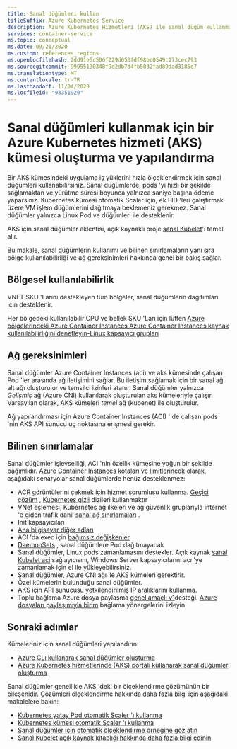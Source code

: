 ```yaml
---
title: Sanal düğümleri kullan
titleSuffix: Azure Kubernetes Service
description: Azure Kubernetes Hizmetleri (AKS) ile sanal düğüm kullanma konusuna genel bakış
services: container-service
ms.topic: conceptual
ms.date: 09/21/2020
ms.custom: references_regions
ms.openlocfilehash: 2dd91e5c506f229d653fdf98bc0549c173cec793
ms.sourcegitcommit: 99955130348f9d2db7d4fb5032fad89dad3185e7
ms.translationtype: MT
ms.contentlocale: tr-TR
ms.lasthandoff: 11/04/2020
ms.locfileid: "93351920"
---
```

# <a name="create-and-configure-an-azure-kubernetes-services-aks-cluster-to-use-virtual-nodes"></a>Sanal düğümleri kullanmak için bir Azure Kubernetes hizmeti (AKS) kümesi oluşturma ve yapılandırma

Bir AKS kümesindeki uygulama iş yüklerini hızla ölçeklendirmek için sanal düğümleri kullanabilirsiniz. Sanal düğümlerde, pods 'yi hızlı bir şekilde sağlamaktan ve yürütme süresi boyunca yalnızca saniye başına ödeme yaparsınız. Kubernetes kümesi otomatik Scaler için, ek FID 'leri çalıştırmak üzere VM işlem düğümlerini dağıtmaya beklemeniz gerekmez. Sanal düğümler yalnızca Linux Pod ve düğümleri ile desteklenir.

AKS için sanal düğümler eklentisi, açık kaynaklı proje [sanal Kubelet][virtual-kubelet-repo]'i temel alır.

Bu makale, sanal düğümlerin kullanımı ve bilinen sınırlamaların yanı sıra bölge kullanılabilirliği ve ağ gereksinimleri hakkında genel bir bakış sağlar.

## <a name="regional-availability"></a>Bölgesel kullanılabilirlik

VNET SKU 'Larını destekleyen tüm bölgeler, sanal düğümlerin dağıtımları için desteklenir.

Her bölgedeki kullanılabilir CPU ve bellek SKU 'Ları için lütfen [Azure bölgelerindeki Azure Container Instances Azure Container Instances kaynak kullanılabilirliğini denetleyin-Linux kapsayıcı grupları](../container-instances/container-instances-region-availability.md#linux-container-groups)

## <a name="network-requirements"></a>Ağ gereksinimleri

Sanal düğümler Azure Container Instances (aci) ve aks kümesinde çalışan Pod 'ler arasında ağ iletişimini sağlar. Bu iletişim sağlamak için bir sanal ağ alt ağı oluşturulur ve temsilci izinleri atanır. Sanal düğümler yalnızca *Gelişmiş* ağ (Azure CNI) kullanılarak oluşturulan aks kümeleriyle çalışır. Varsayılan olarak, AKS kümeleri *temel* ağ (kubenet) ile oluşturulur.

Ağ yapılandırması için Azure Container Instances (ACI) ' de çalışan pods 'nin AKS API sunucu uç noktasına erişmesi gerekir.

## <a name="known-limitations"></a>Bilinen sınırlamalar

Sanal düğümler işlevselliği, ACI 'nin özellik kümesine yoğun bir şekilde bağımlıdır. [Azure Container Instances kotaları ve limitlerine](../container-instances/container-instances-quotas.md)ek olarak, aşağıdaki senaryolar sanal düğümlerde henüz desteklenmez:

* ACR görüntülerini çekmek için hizmet sorumlusu kullanma. [Geçici çözüm](https://github.com/virtual-kubelet/azure-aci/blob/master/README.md#private-registry) , [Kubernetes gizli](https://kubernetes.io/docs/tasks/configure-pod-container/pull-image-private-registry/#create-a-secret-by-providing-credentials-on-the-command-line) dizileri kullanmaktır
* VNet eşlemesi, Kubernetes ağ ilkeleri ve ağ güvenlik gruplarıyla internet 'e giden trafik dahil [sanal ağ sınırlamaları](../container-instances/container-instances-vnet.md) .
* Init kapsayıcıları
* [Ana bilgisayar diğer adları](https://kubernetes.io/docs/concepts/services-networking/add-entries-to-pod-etc-hosts-with-host-aliases/)
* ACI 'da exec için [bağımsız değişkenler](../container-instances/container-instances-exec.md#restrictions)
* [DaemonSets](concepts-clusters-workloads.md#statefulsets-and-daemonsets) , sanal düğümlere Pod dağıtmayacak
* Sanal düğümler, Linux pods zamanlamasını destekler. Açık kaynak [sanal Kubelet aci](https://github.com/virtual-kubelet/azure-aci) sağlayıcısını, Windows Server kapsayıcılarını acı 'ye zamanlamak için el ile yükleyebilirsiniz.
* Sanal düğümler, Azure CNı ağı ile AKS kümeleri gerektirir.
* Özel kümelerin bulunduğu sanal düğümler.
* AKS için API sunucusu yetkilendirilmiş IP aralıklarını kullanma.
* Toplu bağlama Azure dosya paylaşma [genel amaçlı v1](../storage/common/storage-account-overview.md#types-of-storage-accounts)desteği. [Azure dosyaları paylaşımıyla birim](azure-files-volume.md) bağlama yönergelerini izleyin

## <a name="next-steps"></a>Sonraki adımlar

Kümeleriniz için sanal düğümleri yapılandırın:

- [Azure CLı kullanarak sanal düğümler oluşturma](virtual-nodes-cli.md)
- [Azure Kubernetes hizmetlerinde (AKS) portalı kullanarak sanal düğümler oluşturma](virtual-nodes-portal.md)

Sanal düğümler genellikle AKS 'deki bir ölçeklendirme çözümünün bir bileşenidir. Çözümleri ölçeklendirme hakkında daha fazla bilgi için aşağıdaki makalelere bakın:

- [Kubernetes yatay Pod otomatik Scaler 'ı kullanma][aks-hpa]
- [Kubernetes kümesi otomatik Scaler 'ı kullanma][aks-cluster-autoscaler]
- [Sanal düğümler için otomatik ölçeklendirme örneğine göz atın][virtual-node-autoscale]
- [Sanal Kubelet açık kaynak kitaplığı hakkında daha fazla bilgi edinin][virtual-kubelet-repo]

<!-- LINKS - external -->
[aks-hpa]: tutorial-kubernetes-scale.md
[aks-cluster-autoscaler]: ./cluster-autoscaler.md
[virtual-node-autoscale]: https://github.com/Azure-Samples/virtual-node-autoscale
[virtual-kubelet-repo]: https://github.com/virtual-kubelet/virtual-kubelet
